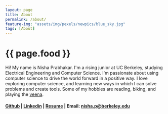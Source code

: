 ```yaml
---
layout: page
title: About
permalink: /about/
feature-img: "assets/img/pexels/newpics/blue_sky.jpg"
tags: [About]
---
```


<h1>{{ page.food }}</h1>

Hi! My name is Nisha Prabhakar. I'm a rising junior at UC Berkeley, studying Electrical Engineering and Computer Science. I'm passionate about using computer science to drive the world forward in a positive way. I love exploring computer science, and learning new ways in which I can solve problems and create tools. Some of my hobbies are reading, biking, and playing the [veena](https://en.wikipedia.org/wiki/Veena#:~:text=The%20veena%20(IAST%3A%20v%C4%AB%E1%B9%87%C4%81),lutes%2C%20zithers%20and%20arched%20harps.).

#### [Github](https://github.com/nishap1225) | [Linkedin](www.linkedin.com/in/nisha-prabhakar) | [Resume](https://drive.google.com/file/d/1rfL3a0rqT3JRXa54kZUcjhKlmaYHUCwr/view?usp=sharing) | Email: nisha.p@berkeley.edu
